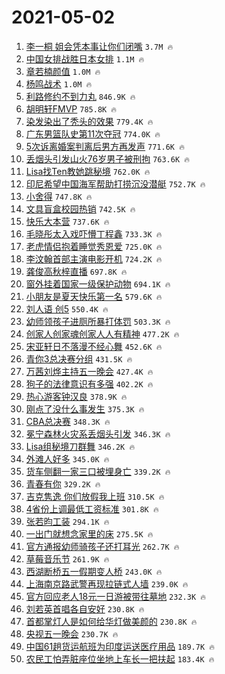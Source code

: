 # 2021-05-02

1. [李一桐 姐会凭本事让你们闭嘴](https://s.weibo.com/weibo?q=%E6%9D%8E%E4%B8%80%E6%A1%90%20%E5%A7%90%E4%BC%9A%E5%87%AD%E6%9C%AC%E4%BA%8B%E8%AE%A9%E4%BD%A0%E4%BB%AC%E9%97%AD%E5%98%B4&Refer=top) `3.7M 🔥`
1. [中国女排战胜日本女排](https://s.weibo.com/weibo?q=%23%E4%B8%AD%E5%9B%BD%E5%A5%B3%E6%8E%92%E6%88%98%E8%83%9C%E6%97%A5%E6%9C%AC%E5%A5%B3%E6%8E%92%23&Refer=top) `1.1M 🔥`
1. [章若楠颜值](https://s.weibo.com/weibo?q=%23%E7%AB%A0%E8%8B%A5%E6%A5%A0%E9%A2%9C%E5%80%BC%23&Refer=top) `1.0M 🔥`
1. [杨鸣战术](https://s.weibo.com/weibo?q=%E6%9D%A8%E9%B8%A3%E6%88%98%E6%9C%AF&Refer=top) `1.0M 🔥`
1. [利路修约不到力丸](https://s.weibo.com/weibo?q=%23%E5%88%A9%E8%B7%AF%E4%BF%AE%E7%BA%A6%E4%B8%8D%E5%88%B0%E5%8A%9B%E4%B8%B8%23&Refer=top) `846.9K 🔥`
1. [胡明轩FMVP](https://s.weibo.com/weibo?q=%E8%83%A1%E6%98%8E%E8%BD%A9FMVP&Refer=top) `785.8K 🔥`
1. [染发染出了秃头的效果](https://s.weibo.com/weibo?q=%23%E6%9F%93%E5%8F%91%E6%9F%93%E5%87%BA%E4%BA%86%E7%A7%83%E5%A4%B4%E7%9A%84%E6%95%88%E6%9E%9C%23&Refer=top) `779.4K 🔥`
1. [广东男篮队史第11次夺冠](https://s.weibo.com/weibo?q=%23%E5%B9%BF%E4%B8%9C%E7%94%B7%E7%AF%AE%E9%98%9F%E5%8F%B2%E7%AC%AC11%E6%AC%A1%E5%A4%BA%E5%86%A0%23&Refer=top) `774.0K 🔥`
1. [5次诉离婚案判离后男方再发声](https://s.weibo.com/weibo?q=%235%E6%AC%A1%E8%AF%89%E7%A6%BB%E5%A9%9A%E6%A1%88%E5%88%A4%E7%A6%BB%E5%90%8E%E7%94%B7%E6%96%B9%E5%86%8D%E5%8F%91%E5%A3%B0%23&Refer=top) `771.6K 🔥`
1. [丢烟头引发山火76岁男子被刑拘](https://s.weibo.com/weibo?q=%E4%B8%A2%E7%83%9F%E5%A4%B4%E5%BC%95%E5%8F%91%E5%B1%B1%E7%81%AB76%E5%B2%81%E7%94%B7%E5%AD%90%E8%A2%AB%E5%88%91%E6%8B%98&Refer=top) `763.6K 🔥`
1. [Lisa找Ten教她跳秘境](https://s.weibo.com/weibo?q=%23Lisa%E6%89%BETen%E6%95%99%E5%A5%B9%E8%B7%B3%E7%A7%98%E5%A2%83%23&Refer=top) `762.0K 🔥`
1. [印尼希望中国海军帮助打捞沉没潜艇](https://s.weibo.com/weibo?q=%E5%8D%B0%E5%B0%BC%E5%B8%8C%E6%9C%9B%E4%B8%AD%E5%9B%BD%E6%B5%B7%E5%86%9B%E5%B8%AE%E5%8A%A9%E6%89%93%E6%8D%9E%E6%B2%89%E6%B2%A1%E6%BD%9C%E8%89%87&Refer=top) `752.7K 🔥`
1. [小舍得](https://s.weibo.com/weibo?q=%E5%B0%8F%E8%88%8D%E5%BE%97&Refer=top) `747.8K 🔥`
1. [文具盲盒校园热销](https://s.weibo.com/weibo?q=%23%E6%96%87%E5%85%B7%E7%9B%B2%E7%9B%92%E6%A0%A1%E5%9B%AD%E7%83%AD%E9%94%80%23&Refer=top) `742.5K 🔥`
1. [快乐大本营](https://s.weibo.com/weibo?q=%E5%BF%AB%E4%B9%90%E5%A4%A7%E6%9C%AC%E8%90%A5&Refer=top) `737.6K 🔥`
1. [毛晓彤太入戏吓懵丁程鑫](https://s.weibo.com/weibo?q=%23%E6%AF%9B%E6%99%93%E5%BD%A4%E5%A4%AA%E5%85%A5%E6%88%8F%E5%90%93%E6%87%B5%E4%B8%81%E7%A8%8B%E9%91%AB%23&Refer=top) `733.3K 🔥`
1. [老虎情侣抱着睡觉秀恩爱](https://s.weibo.com/weibo?q=%23%E8%80%81%E8%99%8E%E6%83%85%E4%BE%A3%E6%8A%B1%E7%9D%80%E7%9D%A1%E8%A7%89%E7%A7%80%E6%81%A9%E7%88%B1%23&Refer=top) `725.0K 🔥`
1. [李汶翰首部主演电影开机](https://s.weibo.com/weibo?q=%23%E6%9D%8E%E6%B1%B6%E7%BF%B0%E9%A6%96%E9%83%A8%E4%B8%BB%E6%BC%94%E7%94%B5%E5%BD%B1%E5%BC%80%E6%9C%BA%23&Refer=top) `724.2K 🔥`
1. [龚俊高秋梓直播](https://s.weibo.com/weibo?q=%23%E9%BE%9A%E4%BF%8A%E9%AB%98%E7%A7%8B%E6%A2%93%E7%9B%B4%E6%92%AD%23&Refer=top) `697.8K 🔥`
1. [窗外挂着国家一级保护动物](https://s.weibo.com/weibo?q=%23%E7%AA%97%E5%A4%96%E6%8C%82%E7%9D%80%E5%9B%BD%E5%AE%B6%E4%B8%80%E7%BA%A7%E4%BF%9D%E6%8A%A4%E5%8A%A8%E7%89%A9%23&Refer=top) `694.1K 🔥`
1. [小朋友是夏天快乐第一名](https://s.weibo.com/weibo?q=%23%E5%B0%8F%E6%9C%8B%E5%8F%8B%E6%98%AF%E5%A4%8F%E5%A4%A9%E5%BF%AB%E4%B9%90%E7%AC%AC%E4%B8%80%E5%90%8D%23&Refer=top) `579.6K 🔥`
1. [刘人语 创5](https://s.weibo.com/weibo?q=%E5%88%98%E4%BA%BA%E8%AF%AD%20%E5%88%9B5&Refer=top) `550.4K 🔥`
1. [幼师领孩子进厕所暴打体罚](https://s.weibo.com/weibo?q=%23%E5%B9%BC%E5%B8%88%E9%A2%86%E5%AD%A9%E5%AD%90%E8%BF%9B%E5%8E%95%E6%89%80%E6%9A%B4%E6%89%93%E4%BD%93%E7%BD%9A%23&Refer=top) `503.3K 🔥`
1. [创家人创家魂创家人人有精神](https://s.weibo.com/weibo?q=%23%E5%88%9B%E5%AE%B6%E4%BA%BA%E5%88%9B%E5%AE%B6%E9%AD%82%E5%88%9B%E5%AE%B6%E4%BA%BA%E4%BA%BA%E6%9C%89%E7%B2%BE%E7%A5%9E%23&Refer=top) `477.2K 🔥`
1. [宋亚轩日不落漫不经心舞](https://s.weibo.com/weibo?q=%23%E5%AE%8B%E4%BA%9A%E8%BD%A9%E6%97%A5%E4%B8%8D%E8%90%BD%E6%BC%AB%E4%B8%8D%E7%BB%8F%E5%BF%83%E8%88%9E%23&Refer=top) `452.6K 🔥`
1. [青你3总决赛分组](https://s.weibo.com/weibo?q=%23%E9%9D%92%E4%BD%A03%E6%80%BB%E5%86%B3%E8%B5%9B%E5%88%86%E7%BB%84%23&Refer=top) `431.5K 🔥`
1. [万茜刘烨主持五一晚会](https://s.weibo.com/weibo?q=%E4%B8%87%E8%8C%9C%E5%88%98%E7%83%A8%E4%B8%BB%E6%8C%81%E4%BA%94%E4%B8%80%E6%99%9A%E4%BC%9A&Refer=top) `427.4K 🔥`
1. [狗子的法律意识有多强](https://s.weibo.com/weibo?q=%23%E7%8B%97%E5%AD%90%E7%9A%84%E6%B3%95%E5%BE%8B%E6%84%8F%E8%AF%86%E6%9C%89%E5%A4%9A%E5%BC%BA%23&Refer=top) `402.2K 🔥`
1. [热心游客钟汉良](https://s.weibo.com/weibo?q=%23%E7%83%AD%E5%BF%83%E6%B8%B8%E5%AE%A2%E9%92%9F%E6%B1%89%E8%89%AF%23&Refer=top) `378.9K 🔥`
1. [刚点了没什么事发生](https://s.weibo.com/weibo?q=%E5%88%9A%E7%82%B9%E4%BA%86%E6%B2%A1%E4%BB%80%E4%B9%88%E4%BA%8B%E5%8F%91%E7%94%9F&Refer=top) `375.3K 🔥`
1. [CBA总决赛](https://s.weibo.com/weibo?q=%23CBA%E6%80%BB%E5%86%B3%E8%B5%9B%23&Refer=top) `348.3K 🔥`
1. [冕宁森林火灾系丢烟头引发](https://s.weibo.com/weibo?q=%23%E5%86%95%E5%AE%81%E6%A3%AE%E6%9E%97%E7%81%AB%E7%81%BE%E7%B3%BB%E4%B8%A2%E7%83%9F%E5%A4%B4%E5%BC%95%E5%8F%91%23&Refer=top) `346.3K 🔥`
1. [Lisa组秘境刀群舞](https://s.weibo.com/weibo?q=%23Lisa%E7%BB%84%E7%A7%98%E5%A2%83%E5%88%80%E7%BE%A4%E8%88%9E%23&Refer=top) `346.2K 🔥`
1. [外滩人好多](https://s.weibo.com/weibo?q=%23%E5%A4%96%E6%BB%A9%E4%BA%BA%E5%A5%BD%E5%A4%9A%23&Refer=top) `345.0K 🔥`
1. [货车侧翻一家三口被埋身亡](https://s.weibo.com/weibo?q=%23%E8%B4%A7%E8%BD%A6%E4%BE%A7%E7%BF%BB%E4%B8%80%E5%AE%B6%E4%B8%89%E5%8F%A3%E8%A2%AB%E5%9F%8B%E8%BA%AB%E4%BA%A1%23&Refer=top) `339.2K 🔥`
1. [青春有你](https://s.weibo.com/weibo?q=%E9%9D%92%E6%98%A5%E6%9C%89%E4%BD%A0&Refer=top) `329.2K 🔥`
1. [吉克隽逸 你们放假我上班](https://s.weibo.com/weibo?q=%E5%90%89%E5%85%8B%E9%9A%BD%E9%80%B8%20%E4%BD%A0%E4%BB%AC%E6%94%BE%E5%81%87%E6%88%91%E4%B8%8A%E7%8F%AD&Refer=top) `310.5K 🔥`
1. [4省份上调最低工资标准](https://s.weibo.com/weibo?q=%234%E7%9C%81%E4%BB%BD%E4%B8%8A%E8%B0%83%E6%9C%80%E4%BD%8E%E5%B7%A5%E8%B5%84%E6%A0%87%E5%87%86%23&Refer=top) `301.8K 🔥`
1. [张若昀工装](https://s.weibo.com/weibo?q=%23%E5%BC%A0%E8%8B%A5%E6%98%80%E5%B7%A5%E8%A3%85%23&Refer=top) `294.1K 🔥`
1. [一出门就想念家里的床](https://s.weibo.com/weibo?q=%E4%B8%80%E5%87%BA%E9%97%A8%E5%B0%B1%E6%83%B3%E5%BF%B5%E5%AE%B6%E9%87%8C%E7%9A%84%E5%BA%8A&Refer=top) `275.5K 🔥`
1. [官方通报幼师骑孩子还打耳光](https://s.weibo.com/weibo?q=%E5%AE%98%E6%96%B9%E9%80%9A%E6%8A%A5%E5%B9%BC%E5%B8%88%E9%AA%91%E5%AD%A9%E5%AD%90%E8%BF%98%E6%89%93%E8%80%B3%E5%85%89&Refer=top) `262.7K 🔥`
1. [草莓音乐节](https://s.weibo.com/weibo?q=%E8%8D%89%E8%8E%93%E9%9F%B3%E4%B9%90%E8%8A%82&Refer=top) `261.9K 🔥`
1. [西湖断桥五一假期变人桥](https://s.weibo.com/weibo?q=%23%E8%A5%BF%E6%B9%96%E6%96%AD%E6%A1%A5%E4%BA%94%E4%B8%80%E5%81%87%E6%9C%9F%E5%8F%98%E4%BA%BA%E6%A1%A5%23&Refer=top) `243.0K 🔥`
1. [上海南京路武警再现拉链式人墙](https://s.weibo.com/weibo?q=%E4%B8%8A%E6%B5%B7%E5%8D%97%E4%BA%AC%E8%B7%AF%E6%AD%A6%E8%AD%A6%E5%86%8D%E7%8E%B0%E6%8B%89%E9%93%BE%E5%BC%8F%E4%BA%BA%E5%A2%99&Refer=top) `239.0K 🔥`
1. [官方回应老人18元一日游被带往墓地](https://s.weibo.com/weibo?q=%23%E5%AE%98%E6%96%B9%E5%9B%9E%E5%BA%94%E8%80%81%E4%BA%BA18%E5%85%83%E4%B8%80%E6%97%A5%E6%B8%B8%E8%A2%AB%E5%B8%A6%E5%BE%80%E5%A2%93%E5%9C%B0%23&Refer=top) `232.3K 🔥`
1. [刘若英首唱各自安好](https://s.weibo.com/weibo?q=%23%E5%88%98%E8%8B%A5%E8%8B%B1%E9%A6%96%E5%94%B1%E5%90%84%E8%87%AA%E5%AE%89%E5%A5%BD%23&Refer=top) `230.8K 🔥`
1. [首都掌灯人是如何给华灯做美颜的](https://s.weibo.com/weibo?q=%23%E9%A6%96%E9%83%BD%E6%8E%8C%E7%81%AF%E4%BA%BA%E6%98%AF%E5%A6%82%E4%BD%95%E7%BB%99%E5%8D%8E%E7%81%AF%E5%81%9A%E7%BE%8E%E9%A2%9C%E7%9A%84%23&Refer=top) `230.8K 🔥`
1. [央视五一晚会](https://s.weibo.com/weibo?q=%E5%A4%AE%E8%A7%86%E4%BA%94%E4%B8%80%E6%99%9A%E4%BC%9A&Refer=top) `230.7K 🔥`
1. [中国61趟货运航班为印度运送医疗用品](https://s.weibo.com/weibo?q=%E4%B8%AD%E5%9B%BD61%E8%B6%9F%E8%B4%A7%E8%BF%90%E8%88%AA%E7%8F%AD%E4%B8%BA%E5%8D%B0%E5%BA%A6%E8%BF%90%E9%80%81%E5%8C%BB%E7%96%97%E7%94%A8%E5%93%81&Refer=top) `189.7K 🔥`
1. [农民工怕弄脏座位坐地上车长一把扶起](https://s.weibo.com/weibo?q=%23%E5%86%9C%E6%B0%91%E5%B7%A5%E6%80%95%E5%BC%84%E8%84%8F%E5%BA%A7%E4%BD%8D%E5%9D%90%E5%9C%B0%E4%B8%8A%E8%BD%A6%E9%95%BF%E4%B8%80%E6%8A%8A%E6%89%B6%E8%B5%B7%23&Refer=top) `183.4K 🔥`
